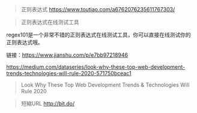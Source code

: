 >正则表达式
https://www.toutiao.com/a6762076235611767303/


>正则表达式在线测试工具

regex101是一个非常不错的正则表达式在线测试工具，你可以直接在线测试你的正则表达式哦。


链接：https://www.jianshu.com/p/e7bb97218946


https://medium.com/dataseries/look-why-these-top-web-development-trends-technologies-will-rule-2020-571750bceac1
>Look Why These Top Web Development Trends & Technologies Will Rule 2020

>短縮URL
http://bit.do/
